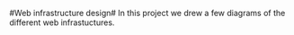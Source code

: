 #Web infrastructure design#
In this project we drew a few diagrams of the different web infrastuctures.

